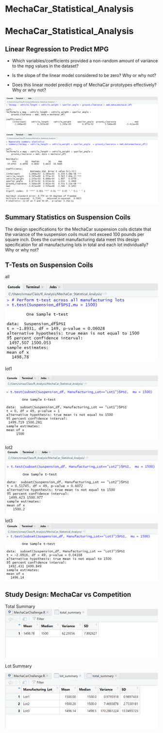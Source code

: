 # MechaCar_Statistical_Analysis

# MechaCar_Statistical_Analysis

## Linear Regression to Predict MPG

- Which variables/coefficients provided a non-random amount of variance to the mpg values in the dataset?

- Is the slope of the linear model considered to be zero? Why or why not?

- Does this linear model predict mpg of MechaCar prototypes effectively? Why or why not?


![](Resources/lm1.png)



![](Resources/summary_lm1.png)






## Summary Statistics on Suspension Coils
The design specifications for the MechaCar suspension coils dictate that the variance of the suspension coils must not exceed 100 pounds per square inch. Does the current manufacturing data meet this design specification for all manufacturing lots in total and each lot individually? Why or why not?









## T-Tests on Suspension Coils

all

![](Resources/T-test%20all.png)


lot1

![](Resources/T-test%20lot1.png)


lot2
![](Resources/T-test%20lot2.png)



lot3
![](Resources/T-test%20lot3.png)




## Study Design: MechaCar vs Competition

Total Summary
![](Resources/total_summary.png)




Lot Summary

![](Resources/lot_summary.png)

